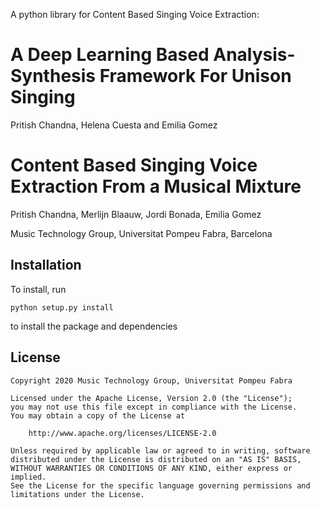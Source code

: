 
A python library for Content Based Singing Voice Extraction: 

# A Deep Learning Based Analysis-Synthesis Framework For Unison Singing

Pritish Chandna, Helena Cuesta and Emilia Gomez

# Content Based Singing Voice Extraction From a Musical Mixture
Pritish Chandna, Merlijn Blaauw, Jordi Bonada, Emilia Gomez

Music Technology Group, Universitat Pompeu Fabra, Barcelona



## Installation

To install, run

    python setup.py install

to install the package and dependencies

## License

```
Copyright 2020 Music Technology Group, Universitat Pompeu Fabra

Licensed under the Apache License, Version 2.0 (the "License");
you may not use this file except in compliance with the License.
You may obtain a copy of the License at

    http://www.apache.org/licenses/LICENSE-2.0

Unless required by applicable law or agreed to in writing, software
distributed under the License is distributed on an "AS IS" BASIS,
WITHOUT WARRANTIES OR CONDITIONS OF ANY KIND, either express or implied.
See the License for the specific language governing permissions and
limitations under the License.
```
